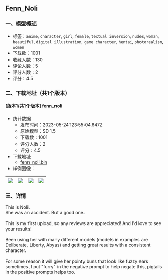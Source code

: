 ## Fenn_Noli
### 一、模型概述

- 标签：`anime`, `character`, `girl`, `female`, `textual inversion`, `nudes`, `woman`, `beautiful`, `digital illustration`, `game character`, `hentai`, `photorealism`, `women`
- 下载数：1001
- 收藏人数：130
- 评论人数：5
- 评分人数：2
- 评分：4.5

### 二、下载地址（共1个版本）

#### [版本1/共1个版本] fenn_noli

- 统计数据
  - 发布时间：2023-05-24T23:55:04.647Z
  - 原始模型：SD 1.5
  - 下载数：1001
  - 评分人数：2
  - 评分：4.5
- 下载地址
  - [fenn_noli.bin](https://civitai.com/api/download/models/14374)
- 样例图像：

| <img src="https://image.civitai.com/xG1nkqKTMzGDvpLrqFT7WA/e741066a-b009-4fc7-4cf4-2f52d84e2000/width=450/140107.jpeg" /> | <img src="https://image.civitai.com/xG1nkqKTMzGDvpLrqFT7WA/778513b3-2bd7-463b-1335-17f7e9d20100/width=450/140122.jpeg" /> | <img src="https://image.civitai.com/xG1nkqKTMzGDvpLrqFT7WA/8f968f19-290f-4644-117f-333d97da5800/width=450/140110.jpeg" /> | <img src="https://image.civitai.com/xG1nkqKTMzGDvpLrqFT7WA/a104d591-08f2-4946-b4ae-2c768e619300/width=450/140121.jpeg" /> |
| ---- | ---- | ---- | ---- |


### 三、详情
<p>This is Noli. <br />She was an accident. But a good one. <br /><br />This is my first upload, so any reviews are appreciated! And I'd love to see your results!<br /><br />Been using her with many different models (models in examples are Deliberate, Liberty, Abyss) and getting great results with a consistent character. <br /><br />For some reason it will give her pointy buns that look like fuzzy ears sometimes, I put "furry" in the negative prompt to help negate this, pigtails in the positive prompts helps too.</p>